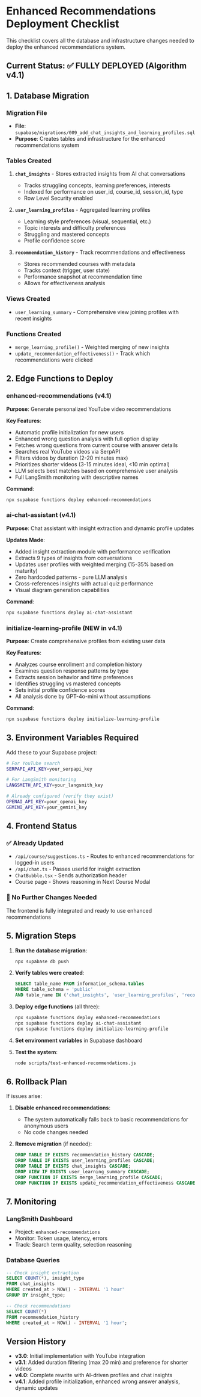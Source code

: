 # Enhanced Recommendations Deployment Checklist

This checklist covers all the database and infrastructure changes needed to deploy the enhanced recommendations system.

## Current Status: ✅ FULLY DEPLOYED (Algorithm v4.1)

## 1. Database Migration

### Migration File
- **File**: `supabase/migrations/009_add_chat_insights_and_learning_profiles.sql`
- **Purpose**: Creates tables and infrastructure for the enhanced recommendations system

### Tables Created
1. **`chat_insights`** - Stores extracted insights from AI chat conversations
   - Tracks struggling concepts, learning preferences, interests
   - Indexed for performance on user_id, course_id, session_id, type
   - Row Level Security enabled

2. **`user_learning_profiles`** - Aggregated learning profiles
   - Learning style preferences (visual, sequential, etc.)
   - Topic interests and difficulty preferences  
   - Struggling and mastered concepts
   - Profile confidence score

3. **`recommendation_history`** - Track recommendations and effectiveness
   - Stores recommended courses with metadata
   - Tracks context (trigger, user state)
   - Performance snapshot at recommendation time
   - Allows for effectiveness analysis

### Views Created
- `user_learning_summary` - Comprehensive view joining profiles with recent insights

### Functions Created
- `merge_learning_profile()` - Weighted merging of new insights
- `update_recommendation_effectiveness()` - Track which recommendations were clicked

## 2. Edge Functions to Deploy

### enhanced-recommendations (v4.1)
**Purpose**: Generate personalized YouTube video recommendations

**Key Features**:
- Automatic profile initialization for new users
- Enhanced wrong question analysis with full option display
- Fetches wrong questions from current course with answer details
- Searches real YouTube videos via SerpAPI
- Filters videos by duration (2-20 minutes max)
- Prioritizes shorter videos (3-15 minutes ideal, <10 min optimal)
- LLM selects best matches based on comprehensive user analysis
- Full LangSmith monitoring with descriptive names

**Command**: 
```bash
npx supabase functions deploy enhanced-recommendations
```

### ai-chat-assistant (v4.1)
**Purpose**: Chat assistant with insight extraction and dynamic profile updates

**Updates Made**:
- Added insight extraction module with performance verification
- Extracts 9 types of insights from conversations
- Updates user profiles with weighted merging (15-35% based on maturity)
- Zero hardcoded patterns - pure LLM analysis
- Cross-references insights with actual quiz performance
- Visual diagram generation capabilities

**Command**:
```bash
npx supabase functions deploy ai-chat-assistant
```

### initialize-learning-profile (NEW in v4.1)
**Purpose**: Create comprehensive profiles from existing user data

**Key Features**:
- Analyzes course enrollment and completion history
- Examines question response patterns by type
- Extracts session behavior and time preferences
- Identifies struggling vs mastered concepts
- Sets initial profile confidence scores
- All analysis done by GPT-4o-mini without assumptions

**Command**:
```bash
npx supabase functions deploy initialize-learning-profile
```

## 3. Environment Variables Required

Add these to your Supabase project:

```bash
# For YouTube search
SERPAPI_API_KEY=your_serpapi_key

# For LangSmith monitoring  
LANGSMITH_API_KEY=your_langsmith_key

# Already configured (verify they exist)
OPENAI_API_KEY=your_openai_key
GEMINI_API_KEY=your_gemini_key
```

## 4. Frontend Status

### ✅ Already Updated
- `/api/course/suggestions.ts` - Routes to enhanced recommendations for logged-in users
- `/api/chat.ts` - Passes userId for insight extraction
- `ChatBubble.tsx` - Sends authorization header
- Course page - Shows reasoning in Next Course Modal

### 🔄 No Further Changes Needed
The frontend is fully integrated and ready to use enhanced recommendations

## 5. Migration Steps

1. **Run the database migration**:
   ```bash
   npx supabase db push
   ```

2. **Verify tables were created**:
   ```sql
   SELECT table_name FROM information_schema.tables 
   WHERE table_schema = 'public' 
   AND table_name IN ('chat_insights', 'user_learning_profiles', 'recommendation_history');
   ```

3. **Deploy edge functions** (all three):
   ```bash
   npx supabase functions deploy enhanced-recommendations
   npx supabase functions deploy ai-chat-assistant
   npx supabase functions deploy initialize-learning-profile
   ```

4. **Set environment variables** in Supabase dashboard

5. **Test the system**:
   ```bash
   node scripts/test-enhanced-recommendations.js
   ```

## 6. Rollback Plan

If issues arise:

1. **Disable enhanced recommendations**:
   - The system automatically falls back to basic recommendations for anonymous users
   - No code changes needed

2. **Remove migration** (if needed):
   ```sql
   DROP TABLE IF EXISTS recommendation_history CASCADE;
   DROP TABLE IF EXISTS user_learning_profiles CASCADE;
   DROP TABLE IF EXISTS chat_insights CASCADE;
   DROP VIEW IF EXISTS user_learning_summary CASCADE;
   DROP FUNCTION IF EXISTS merge_learning_profile CASCADE;
   DROP FUNCTION IF EXISTS update_recommendation_effectiveness CASCADE;
   ```

## 7. Monitoring

### LangSmith Dashboard
- Project: `enhanced-recommendations`
- Monitor: Token usage, latency, errors
- Track: Search term quality, selection reasoning

### Database Queries
```sql
-- Check insight extraction
SELECT COUNT(*), insight_type 
FROM chat_insights 
WHERE created_at > NOW() - INTERVAL '1 hour'
GROUP BY insight_type;

-- Check recommendations
SELECT COUNT(*) 
FROM recommendation_history 
WHERE created_at > NOW() - INTERVAL '1 hour';
```

## Version History
- **v3.0**: Initial implementation with YouTube integration
- **v3.1**: Added duration filtering (max 20 min) and preference for shorter videos
- **v4.0**: Complete rewrite with AI-driven profiles and chat insights
- **v4.1**: Added profile initialization, enhanced wrong answer analysis, dynamic updates 
